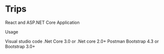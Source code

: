 # Trips
React and ASP.NET Core Application

Usage 

Visual studio code
.Net Core  3.0 or .Net core 2.0+
Postman
Bootstrap 4.3 or Bootstrap 3.0+
